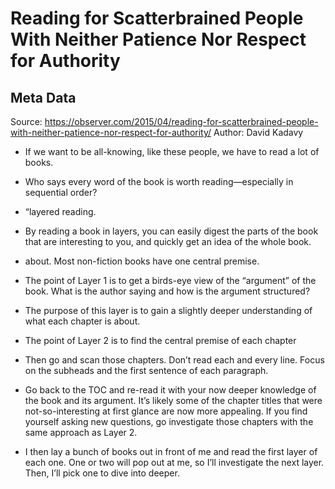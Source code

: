 # Reading for Scatterbrained People With Neither Patience Nor Respect for Authority

## Meta Data

Source:  https://observer.com/2015/04/reading-for-scatterbrained-people-with-neither-patience-nor-respect-for-authority/ 
Author: David Kadavy

- If we want to be all-knowing, like these people, we have to read a lot of books.
  
- Who says every word of the book is worth reading—especially in sequential order?
- “layered reading.
- By reading a book in layers, you can easily digest the parts of the book that are interesting to you, and quickly get an idea of the whole book.
- about. Most non-fiction books have one central premise.
- The point of Layer 1 is to get a birds-eye view of the “argument” of the book. What is the author saying and how is the argument structured?
- The purpose of this layer is to gain a slightly deeper understanding of what each chapter is about.
- The point of Layer 2 is to find the central premise of each chapter
- Then go and scan those chapters. Don’t read each and every line. Focus on the subheads and the first sentence of each paragraph.
- Go back to the TOC and re-read it with your now deeper knowledge of the book and its argument. It’s likely some of the chapter titles that were not-so-interesting at first glance are now more appealing. If you find yourself asking new questions, go investigate those chapters with the same approach as Layer 2.
- I then lay a bunch of books out in front of me and read the first layer of each one. One or two will pop out at me, so I’ll investigate the next layer. Then, I’ll pick one to dive into deeper.
